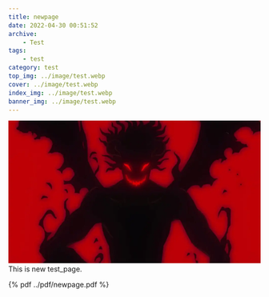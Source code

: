 ```yaml
---
title: newpage
date: 2022-04-30 00:51:52
archive: 
    - Test
tags:
    - test
category: test
top_img: ../image/test.webp
cover: ../image/test.webp
index_img: ../image/test.webp
banner_img: ../image/test.webp
---
```


![](../image/test.webp)
This is new test_page.



{% pdf ../pdf/newpage.pdf %}


